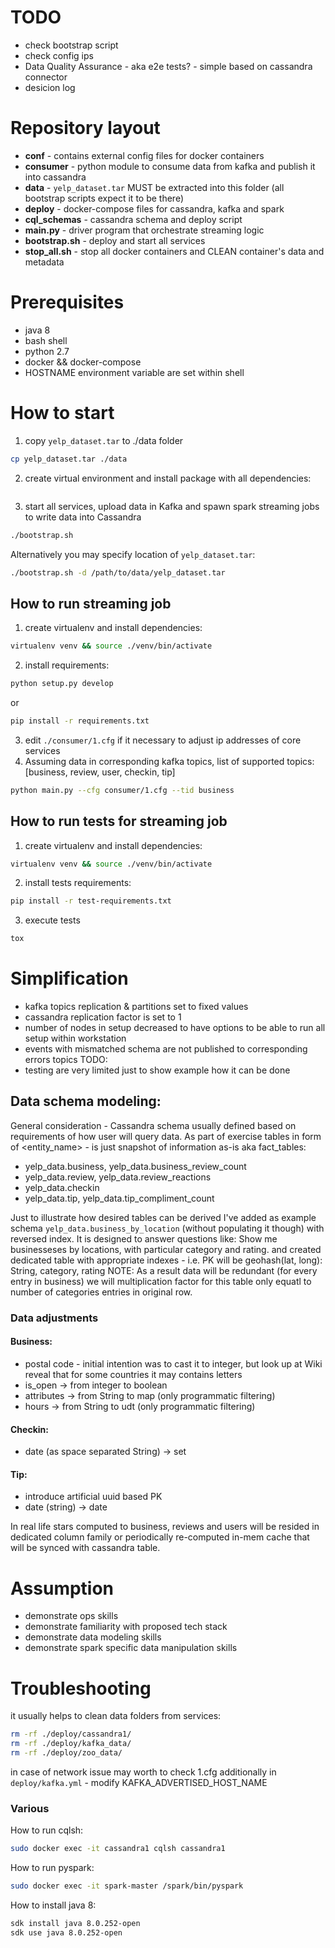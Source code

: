 # TODO
- check bootstrap script
- check config ips
- Data Quality Assurance - aka e2e tests? - simple based on cassandra connector
- desicion log


# Repository layout
* **conf**      - contains external config files for docker containers
* **consumer**  - python module to consume data from kafka and publish it into cassandra
* **data**      - `yelp_dataset.tar` MUST be extracted into this folder (all bootstrap scripts expect it to be there)
* **deploy**    - docker-compose files for cassandra, kafka and spark
* **cql_schemas**   - cassandra schema and deploy script
* **main.py**   - driver program that orchestrate streaming logic 
* **bootstrap.sh** - deploy and start all services
* **stop_all.sh** - stop all docker containers and CLEAN container's data and metadata  

# Prerequisites
* java 8
* bash shell
* python 2.7
* docker && docker-compose
* HOSTNAME environment variable are set within shell

# How to start
1. copy `yelp_dataset.tar` to ./data folder
```bash
cp yelp_dataset.tar ./data 
``` 
2. create virtual environment and install package with all dependencies:
```bash

```
3. start all services, upload data in Kafka and spawn spark streaming jobs to write data into Cassandra
```bash
./bootstrap.sh
```
Alternatively you may specify location of `yelp_dataset.tar`:
```bash
./bootstrap.sh -d /path/to/data/yelp_dataset.tar
```

## How to run streaming job
1. create virtualenv and install dependencies:
```bash
virtualenv venv && source ./venv/bin/activate
```
2. install requirements:
```bash
python setup.py develop
```
or
```bash
pip install -r requirements.txt 
```
3. edit `./consumer/1.cfg` if it necessary to adjust ip addresses of core services
3. Assuming data in corresponding kafka topics, list of supported topics: [business, review, user, checkin, tip] 
```bash
python main.py --cfg consumer/1.cfg --tid business
```

## How to run tests for streaming job
1. create virtualenv and install dependencies:
```bash
virtualenv venv && source ./venv/bin/activate
```
2. install tests requirements:
```bash
pip install -r test-requirements.txt 
```
3. execute tests 
```bash
tox
```


# Simplification
- kafka topics replication & partitions set to fixed values
- cassandra replication factor is set to 1
- number of nodes in setup decreased to have options to be able to run all setup within workstation
- events with mismatched schema are not published to corresponding errors topics
TODO:
- testing are very limited just to show example how it can be done

## Data schema modeling:
General consideration - Cassandra schema usually defined based on requirements of how user will query data.
As part of exercise tables in form of <entity_name> - is just snapshot of information as-is aka fact_tables:
* yelp_data.business, yelp_data.business_review_count
* yelp_data.review, yelp_data.review_reactions
* yelp_data.checkin
* yelp_data.tip, yelp_data.tip_compliment_count

Just to illustrate how desired tables can be derived I've added as example schema `yelp_data.business_by_location`
(without populating it though) with reversed index. 
It is designed to answer questions like: Show me businesseses by locations, with particular category and rating. 
and created dedicated table with appropriate indexes - i.e. PK will be geohash(lat, long): String, category, rating
NOTE: As a result data will be redundant (for every entry in business) we will multiplication factor for this table only
equatl to number of categories entries in original row.  

### Data adjustments

#### Business:
* postal code - initial intention was to cast it to integer, but look up at Wiki reveal that for some countries it may contains letters
* is_open -> from integer to boolean
* attributes -> from String to map (only programmatic filtering)
* hours -> from String to udt (only programmatic filtering)

#### Checkin:
* date (as space separated String) -> set<timestamp>

#### Tip:
* introduce artificial uuid based PK
* date (string) -> date

In real life stars computed to business, reviews and users will be resided in dedicated column family
or periodically re-computed in-mem cache that will be synced with cassandra table.

# Assumption
- demonstrate ops skills
- demonstrate familiarity with proposed tech stack
- demonstrate data modeling skills
- demonstrate spark specific data manipulation skills

# Troubleshooting
it usually helps to clean data folders from services:
```bash
rm -rf ./deploy/cassandra1/
rm -rf ./deploy/kafka_data/
rm -rf ./deploy/zoo_data/
```
in case of network issue may worth to check 1.cfg
additionally in `deploy/kafka.yml` - modify KAFKA_ADVERTISED_HOST_NAME

### Various
How to run cqlsh:
```bash
sudo docker exec -it cassandra1 cqlsh cassandra1
```
How to run pyspark:
```bash
sudo docker exec -it spark-master /spark/bin/pyspark
```

How to install java 8:
```bash
sdk install java 8.0.252-open
sdk use java 8.0.252-open
```